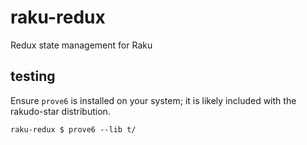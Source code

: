 # raku-redux
Redux state management for Raku

## testing

Ensure `prove6` is installed on your system; it is likely included with the
rakudo-star distribution.

```
raku-redux $ prove6 --lib t/
```
